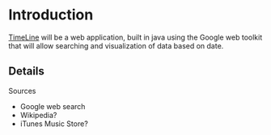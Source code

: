# Introduction #

[TimeLine](TimeLine.md) will be a web application, built in java using the Google web toolkit that will allow searching and visualization of data based on date.


## Details ##

Sources
  * Google web search
  * Wikipedia?
  * iTunes Music Store?


